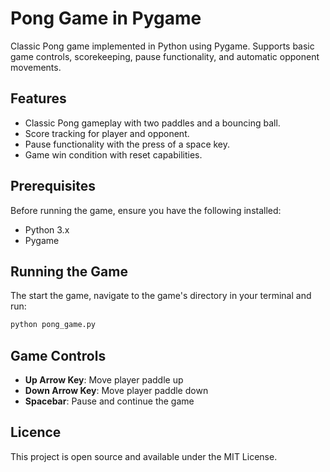 # Pong Game in Pygame

Classic Pong game implemented in Python using Pygame. Supports basic game controls, scorekeeping, pause functionality, and automatic opponent movements.

## Features

- Classic Pong gameplay with two paddles and a bouncing ball.
- Score tracking for player and opponent.
- Pause functionality with the press of a space key.
- Game win condition with reset capabilities.

## Prerequisites

Before running the game, ensure you have the following installed:
- Python 3.x
- Pygame

## Running the Game

The start the game, navigate to the game's directory in your terminal and run:

```bash
python pong_game.py
```

## Game Controls

- **Up Arrow Key**: Move player paddle up
- **Down Arrow Key**: Move player paddle down
- **Spacebar**: Pause and continue the game

## Licence

This project is open source and available under the MIT License.